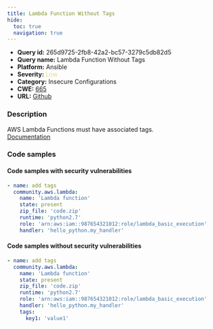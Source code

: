 ```yaml
---
title: Lambda Function Without Tags
hide:
  toc: true
  navigation: true
---
```


<style>
  .highlight .hll {
    background-color: #ff171742;
  }
  .md-content {
    max-width: 1100px;
    margin: 0 auto;
  }
</style>

-   **Query id:** 265d9725-2fb8-42a2-bc57-3279c5db82d5
-   **Query name:** Lambda Function Without Tags
-   **Platform:** Ansible
-   **Severity:** <span style="color:#edd57e">Low</span>
-   **Category:** Insecure Configurations
-   **CWE:** <a href="https://cwe.mitre.org/data/definitions/665.html" onclick="newWindowOpenerSafe(event, 'https://cwe.mitre.org/data/definitions/665.html')">665</a>
-   **URL:** [Github](https://github.com/Checkmarx/kics/tree/master/assets/queries/ansible/aws/lambda_function_without_tags)

### Description
AWS Lambda Functions must have associated tags.<br>
[Documentation](https://docs.ansible.com/ansible/latest/collections/community/aws/lambda_module.html)

### Code samples
#### Code samples with security vulnerabilities
```yaml title="Positive test num. 1 - yaml file" hl_lines="2"
- name: add tags
  community.aws.lambda:
    name: 'Lambda function'
    state: present
    zip_file: 'code.zip'
    runtime: 'python2.7'
    role: 'arn:aws:iam::987654321012:role/lambda_basic_execution'
    handler: 'hello_python.my_handler'

```


#### Code samples without security vulnerabilities
```yaml title="Negative test num. 1 - yaml file"
- name: add tags
  community.aws.lambda:
    name: 'Lambda function'
    state: present
    zip_file: 'code.zip'
    runtime: 'python2.7'
    role: 'arn:aws:iam::987654321012:role/lambda_basic_execution'
    handler: 'hello_python.my_handler'
    tags:
      key1: 'value1'

```
